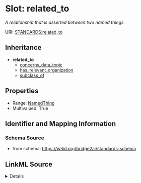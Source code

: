 # Slot: related_to
_A relationship that is asserted between two named things._


URI: [STANDARDS:related_to](https://w3id.org/bridge2ai/standards-schema/related_to)




## Inheritance

* **related_to**
    * [concerns_data_topic](concerns_data_topic.md)
    * [has_relevant_organization](has_relevant_organization.md)
    * [subclass_of](subclass_of.md)







## Properties

* Range: [NamedThing](NamedThing.md)
* Multivalued: True








## Identifier and Mapping Information







### Schema Source


* from schema: https://w3id.org/bridge2ai/standards-schema




## LinkML Source

<details>
```yaml
name: related to
description: A relationship that is asserted between two named things.
from_schema: https://w3id.org/bridge2ai/standards-schema
rank: 1000
domain: NamedThing
multivalued: true
inherited: true
alias: related_to
symmetric: true
range: NamedThing

```
</details>